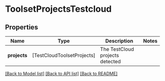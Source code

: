 # ToolsetProjectsTestcloud

## Properties
Name | Type | Description | Notes
------------ | ------------- | ------------- | -------------
**projects** | [TestCloudToolsetProjects] | The TestCloud projects detected | 

[[Back to Model list]](../README.md#documentation-for-models) [[Back to API list]](../README.md#documentation-for-api-endpoints) [[Back to README]](../README.md)


